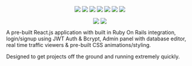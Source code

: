 <p align="center">
  <img align="center" src="https://img.shields.io/badge/CSS-3.0-1572B6">
  <img align="center" src="https://img.shields.io/badge/HTML-5.2-E34F26">
  <img align="center" src="https://img.shields.io/badge/Javascript-1.8.5-F7DF1E">
  <img align="center" src="https://img.shields.io/badge/Postgresql-12.1-336791">
  <img align="center" src="https://img.shields.io/badge/React.JS-16.12.0-61DAFB">
  <img align="center" src="https://img.shields.io/badge/Ruby-2.6.5-CC342D">
  <img align="center" src="https://img.shields.io/badge/Ruby%20On%20Rails-6.0.2.1-cc0600">
</p>

<p align="center">
    <a href="https://github.com/trunkslamchest/stock_react/tree/frontend-0.1/"><img align="center" src="https://img.shields.io/badge/Most%20Recent%20Frontend%20Repository%20-0.1-000000"></a>
    <a href="https://github.com/trunkslamchest/stock_react/tree/backend-0.1/"><img align="center" src="https://img.shields.io/badge/Most%20Recent%20Backend%20Repository%20-0.1-000000"></a>
</p>


A pre-built React.js application with built in Ruby On Rails integration, login/signup using JWT Auth & Bcrypt, Admin panel with database editor, real time traffic viewers & pre-built CSS animations/styling.

Designed to get projects off the ground and running extremely quickly.
